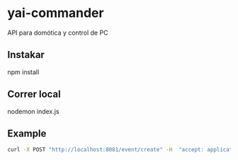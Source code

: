 # yai-commander

API para domótica y control de PC

## Instakar

npm install

## Correr local

nodemon index.js

## Example
```bash
curl -X POST "http://localhost:8081/event/create" -H  "accept: application/json" -d "code=xdddd"
```